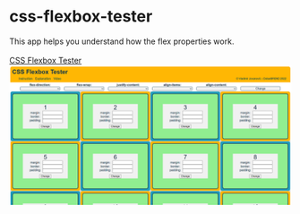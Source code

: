 # css-flexbox-tester
This app helps you understand how the flex properties work.
<br><br>
<a href="https://github.com/DobarBREND/css-flexbox-tester.git">CSS Flexbox Tester</a>
<br>
<img src="https://github.com/DobarBREND/css-flexbox-tester/blob/main/images/CSS%20Flexbox%20Tester.PNG" alt="CSS Flexbox Tester">

